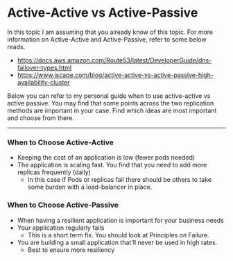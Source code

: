 
# Active-Active vs Active-Passive

In this topic I am assuming that you already know of this topic. For more information on Active-Active and
Active-Passive, refer to some below reads.

- https://docs.aws.amazon.com/Route53/latest/DeveloperGuide/dns-failover-types.html
- https://www.jscape.com/blog/active-active-vs-active-passive-high-availability-cluster

Below you can refer to my personal guide when to use active-active vs active passive. You may find that some points
across the two replication methods are important in your case. Find which ideas are most important and choose 
from there.

---



### When to Choose Active-Active

 - Keeping the cost of an application is low (fewer pods needed)
 - The application is scaling fast. You find that you need to add more replicas frequently (daily)
   - In this case if Pods or replicas fail there should be others to take some burden with a load-balancer in place.

### When to Choose Active-Passive

 - When having a resilient application is important for your business needs
 - Your application regularly fails
   - This is a short term fix. You should look at Principles on Failure. 
 - You are building a small application that'll never be used in high rates.
   - Best to ensure more resiliency